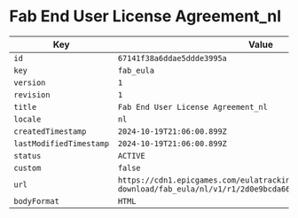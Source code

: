 # Fab End User License Agreement_nl

| Key | Value |
| --- | ----- |
| `id` | `67141f38a6ddae5ddde3995a` |
| `key` | `fab_eula` |
| `version` | `1` |
| `revision` | `1` |
| `title` | `Fab End User License Agreement_nl` |
| `locale` | `nl` |
| `createdTimestamp` | `2024-10-19T21:06:00.899Z` |
| `lastModifiedTimestamp` | `2024-10-19T21:06:00.899Z` |
| `status` | `ACTIVE` |
| `custom` | `false` |
| `url` | `https://cdn1.epicgames.com/eulatracking-download/fab_eula/nl/v1/r1/2d0e9bcda66409bb19dd45a9c9c7f006.pdf` |
| `bodyFormat` | `HTML` |
